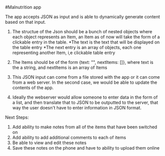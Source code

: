 #Malnutrition app

The app accepts JSON as input and is able to dynamically generate content based on that input.

1. The structue of the Json should be a bunch of nested objects where each object represents an Item, an Item as of now will take the form of a clickable entry in the table.
  *The text is the text that will be displayed on the table entry
  *The next entry is an array of objects, each one representing another Item, i,e clickable table entry


2. The Items should be of the form {text: "", nextItems: []}, where text is the a string, and nextItems is an array of Items

3. This JSON input can come from a file stored with the app or it can come from a web server. In the second case, we would be able to update the contents of the app.

4. Ideally the webserver would allow someone to enter data in the form of a list, and then translate that to JSON to be outputted to the server, that way the user doesn't have to enter information in JSON format.

Next Steps:
1. Add ability to make notes from all of the items that have been switched on
2. Add ability to add additional comments to each of items
3. Be able to view and edit these notes
4. Save these notes on the phone and have to ability to upload them online

